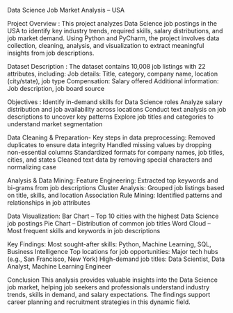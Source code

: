 Data Science Job Market Analysis – USA

Project Overview :
This project analyzes Data Science job postings in the USA to identify key industry trends, required skills, salary distributions, and job market demand. Using Python and PyCharm, the project involves data collection, cleaning, analysis, and visualization to extract meaningful insights from job descriptions.

Dataset Description :
The dataset contains 10,008 job listings with 22 attributes, including:
Job details: Title, category, company name, location (city/state), job type
Compensation: Salary offered
Additional information: Job description, job board source

Objectives :
Identify in-demand skills for Data Science roles
Analyze salary distribution and job availability across locations
Conduct text analysis on job descriptions to uncover key patterns
Explore job titles and categories to understand market segmentation

Data Cleaning & Preparation-
Key steps in data preprocessing:
Removed duplicates to ensure data integrity
Handled missing values by dropping non-essential columns
Standardized formats for company names, job titles, cities, and states
Cleaned text data by removing special characters and normalizing case

Analysis & Data Mining:
Feature Engineering: Extracted top keywords and bi-grams from job descriptions
Cluster Analysis: Grouped job listings based on title, skills, and location
Association Rule Mining: Identified patterns and relationships in job attributes

Data Visualization:
Bar Chart – Top 10 cities with the highest Data Science job postings
Pie Chart – Distribution of common job titles
Word Cloud – Most frequent skills and keywords in job descriptions

Key Findings:
Most sought-after skills: Python, Machine Learning, SQL, Business Intelligence
Top locations for job opportunities: Major tech hubs (e.g., San Francisco, New York)
High-demand job titles: Data Scientist, Data Analyst, Machine Learning Engineer

Conclusion
This analysis provides valuable insights into the Data Science job market, helping job seekers and professionals understand industry trends, skills in demand, and salary expectations. The findings support career planning and recruitment strategies in this dynamic field.

